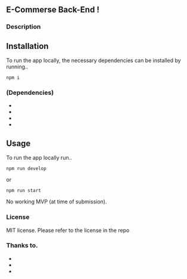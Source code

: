 ## E-Commerse Back-End !

### Description


## Installation
To run the app locally, the necessary dependencies can be installed by running..
```
npm i
```
### (Dependencies)
* 
* 
* 
* 
## Usage
To run the app locally run..
```
npm run develop
```
or
```
npm run start
```
No working MVP (at time of submission).
### License
MIT license. Please refer to the license in the repo
### Thanks to.
* 
* 
* 
